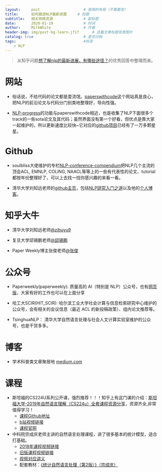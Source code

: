 ```yaml
---
layout:     post                    # 使用的布局（不需要改）
title:      如何跟进NLP最新进展   	# 标题 
subtitle:   相关网络资源				# 副标题
date:       2020-01-19              # 时间
author:     MilkWhite               # 作者
header-img: img/post-bg-learn.jfif    	# 这篇文章标题背景图片
catalog: true                       # 是否归档
tags:                               #标签
    - NLP
---
```

>从知乎问题[想了解nlp的最新进展，有哪些途径？](https://www.zhihu.com/question/357128934)的优秀回答中整理而来。


# 网站
* 俗话说，不给代码的论文都是耍流氓。[paperswithcode](https://paperswithcode.com/area/natural-language-processing)这个网站真是良心，把NLP的前沿论文与代码分门别类地整理好，导向性强。


* [NLP-progress](https://nlpprogress.com/)的功能与paperswithcode相近，也是收集了NLP下面很多个track的一些sota论文及其代码；虽然界面没有第一个好看，但优点是靠大家一起维护的，所以更新速度比较快~它对应的[github项目](https://github.com/sebastianruder/NLP-progress)已经有了一万多颗星星。


# Github
* soulbliss大佬维护的专栏[NLP-conference-compendium](https://github.com/soulbliss/NLP-conference-compendium)把NLP几个主流的顶会ACL, EMNLP, COLING, NAACL等等上的一些有代表性的论文、tutorial都按年份整理好了，可以上去找一找你感兴趣的来看一看。

* 清华大学刘知远老师的[github主页](https://github.com/zibuyu)，包括[NLP研究入门之道](https://github.com/zibuyu/research_tao)以及他的[个人博客](http://lzy.thunlp.org/)。

# 知乎大牛
* 清华大学刘知远老师[@zibuyu9](https://www.zhihu.com/people/zibuyu9/activities)

* 复旦大学邱锡鹏老师[@邱锡鹏](https://www.zhihu.com/people/xpqiu/activities)

* Paper Weekly博主张俊老师[@张俊](zhihu.com/people/zhang-jun-87-61/activities)

# 公众号
* Paperweekly(paperweekly): 质量高的 AI（特别是 NLP）公众号，也有[网页版](http://www.paperweekly.site/)，大家有好的工作也可以在上面分享

* 哈工大SCIR(HIT_SCIR): 哈尔滨工业大学社会计算与信息检索研究中心维护的公众号，会有相关的会议信息（最近 ACL 的新投稿政策）、组内论文推荐等。

* TsinghuaNLP： 清华大学自然语言处理与社会人文计算实验室维护的公众号，也是干货多多。

# 博客

* 学术科普类文章聚居地 [medium.com](http://link.zhihu.com/?target=http%3A//medium.com)

# 课程

* 斯坦福的CS224U系列公开课，强烈推荐！！！知乎上有这门课的介绍：[斯坦福大学-2019年自然语言理解（CS224u）全套课程资源分享](https://zhuanlan.zhihu.com/p/74471770)，资源齐全,非常值得学习！
	- [课程Github地址](https://link.zhihu.com/?target=https%3A//github.com/cgpotts/cs224u/)
	- [b站视频链接](https://b23.tv/av56323386/p9)
	- [课程官网](https://web.stanford.edu/class/cs224u/)
* 中科院宗成庆老师主讲的自然语言处理课程，讲了很多基本的统计模型，适合打基础。
	- [2018年课程视频链接](https://www.bilibili.com/video/av46707588)
	- [旧版课程视频链接](https://www.bilibili.com/video/av48841633)
	- [视频对应讲义](http://www.nlpr.ia.ac.cn/cip/ZongReportandLecture/ReportandLectureIndex.htm)
	- 配套教材：[《统计自然语言处理（第2版）》（宗成庆）](https://vdisk.weibo.com/s/b643JsWsSR3hi)
	
